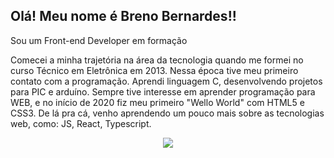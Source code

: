 ## Olá! Meu nome é Breno Bernardes!!

Sou um Front-end Developer em formação

Comecei a minha trajetória na área da tecnologia quando me formei no curso Técnico em Eletrônica em 2013. Nessa época tive meu primeiro contato com a programação. Aprendi linguagem C, desenvolvendo projetos para PIC e arduíno. Sempre tive interesse em aprender programação para WEB, e no início de 2020 fiz meu primeiro "Wello World" com HTML5 e CSS3. De lá pra cá, venho aprendendo um pouco mais sobre as tecnologias web, como: JS, React, Typescript.

<p align="center">
    <a href="https://www.linkedin.com/in/breno-bernardes/">
        <img src="https://img.shields.io/badge/LinkedIn-blue?style=flat&logo=linkedin&labelColor=blue">
    </a>
</p>
